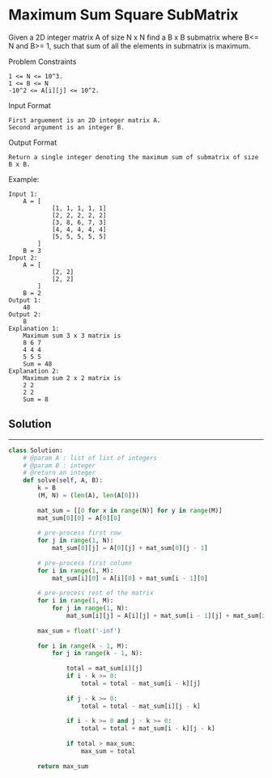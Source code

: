 <h1>Maximum Sum Square SubMatrix</h1>

<p>
Given a 2D integer matrix A of size N x N find a B x B submatrix where B<= N and B>= 1, such that sum of all the elements in submatrix is maximum.

Problem Constraints

    1 <= N <= 10^3.
    1 <= B <= N
    -10^2 <= A[i][j] <= 10^2.
Input Format

    First arguement is an 2D integer matrix A.
    Second argument is an integer B.
Output Format
    
    Return a single integer denoting the maximum sum of submatrix of size B x B.
Example:

    Input 1:
        A = [
                [1, 1, 1, 1, 1]
                [2, 2, 2, 2, 2]
                [3, 8, 6, 7, 3]
                [4, 4, 4, 4, 4]
                [5, 5, 5, 5, 5]
            ]
        B = 3
    Input 2:
        A = [
                [2, 2]
                [2, 2]
            ]
        B = 2
    Output 1:
        48
    Output 2:
        8
    Explanation 1:
        Maximum sum 3 x 3 matrix is
        8 6 7
        4 4 4
        5 5 5
        Sum = 48
    Explanation 2:
        Maximum sum 2 x 2 matrix is
        2 2
        2 2
        Sum = 8

<h2>Solution</h2>

***

```python
class Solution:
    # @param A : list of list of integers
    # @param B : integer
    # @return an integer
    def solve(self, A, B):
        k = B
        (M, N) = (len(A), len(A[0]))
	
        mat_sum = [[0 for x in range(N)] for y in range(M)]
        mat_sum[0][0] = A[0][0]
        
        # pre-process first row
        for j in range(1, N):
        	mat_sum[0][j] = A[0][j] + mat_sum[0][j - 1]
        
        # pre-process first column
        for i in range(1, M):
        	mat_sum[i][0] = A[i][0] + mat_sum[i - 1][0]
        
        # pre-process rest of the matrix
        for i in range(1, M):
        	for j in range(1, N):
        		mat_sum[i][j] = A[i][j] + mat_sum[i - 1][j] + mat_sum[i][j - 1] - mat_sum[i - 1][j - 1]
        
        max_sum = float('-inf')
        
        for i in range(k - 1, M):
        	for j in range(k - 1, N):
        	    
        		total = mat_sum[i][j]
        		if i - k >= 0:
        			total = total - mat_sum[i - k][j]
        
        		if j - k >= 0:
        			total = total - mat_sum[i][j - k]
        
        		if i - k >= 0 and j - k >= 0:
        			total = total + mat_sum[i - k][j - k]
        
        		if total > max_sum:
        			max_sum = total
        
        return max_sum
```
